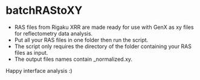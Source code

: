 # batchRAStoXY

- RAS files from Rigaku XRR are made ready for use with GenX as xy files for reflectometry data analysis.
- Put all your RAS files in one folder then run the script.
- The script only requires the directory of the folder containing your RAS files as input.
- The output files names contain _normalized.xy.

Happy interface analysis :)
